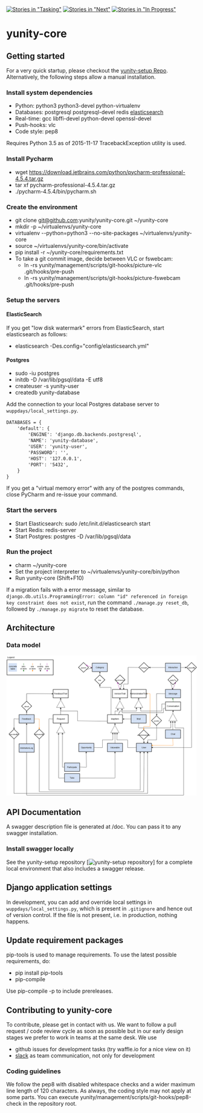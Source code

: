 [![Stories in "Tasking"](https://badge.waffle.io/yunity/yunity.svg?label=%5Bkanban%5D%20tasking&title=Tasking)](https://waffle.io/yunity/yunity)
[![Stories in "Next"](https://badge.waffle.io/yunity/yunity.svg?label=%5Bkanban%5D%20next&title=Next)](https://waffle.io/yunity/yunity)
[![Stories in "In Progress"](https://badge.waffle.io/yunity/yunity.svg?label=%5Bkanban%5D%20in-progress&title=In%20Progress)](https://waffle.io/yunity/yunity)

# yunity-core

## Getting started
For a very quick startup, please checkout the [yunity-setup Repo](https://github.com/yunity/yunity-setup). Alternatively, the following steps allow a manual installation.

### Install system dependencies
- Python: python3 python3-devel python-virtualenv
- Databases: postgresql postgresql-devel redis [elasticsearch](https://www.elastic.co/guide/en/elasticsearch/reference/1.4/setup-repositories.html)
- Real-time: gcc libffi-devel python-devel openssl-devel
- Push-hooks: vlc
- Code style: pep8

Requires Python 3.5 as of 2015-11-17 TracebackException utility is used.

### Install Pycharm
- wget https://download.jetbrains.com/python/pycharm-professional-4.5.4.tar.gz
- tar xf pycharm-professional-4.5.4.tar.gz
- ./pycharm-4.5.4/bin/pycharm.sh

### Create the environment
- git clone git@github.com:yunity/yunity-core.git ~/yunity-core
- mkdir -p ~/virtualenvs/yunity-core
- virtualenv --python=python3 --no-site-packages ~/virtualenvs/yunity-core
- source ~/virtualenvs/yunity-core/bin/activate
- pip install -r ~/yunity-core/requirements.txt
- To take a git commit image, decide between VLC or fswebcam:
  - ln -rs yunity/management/scripts/git-hooks/picture-vlc .git/hooks/pre-push
  - ln -rs yunity/management/scripts/git-hooks/picture-fswebcam .git/hooks/pre-push

### Setup the servers

#### ElasticSearch
If you get "low disk watermark" errors from ElasticSearch, start elasticsearch as follows:

- elasticsearch -Des.config="config/elasticsearch.yml"

#### Postgres
- sudo -iu postgres
- initdb -D /var/lib/pgsql/data -E utf8
- createuser -s yunity-user
- createdb yunity-database

Add the connection to your local Postgres database server to `wuppdays/local_settings.py`.

```
DATABASES = {
    'default': {
        'ENGINE': 'django.db.backends.postgresql',
        'NAME': 'yunity-database',
        'USER': 'yunity-user',
        'PASSWORD': '',
        'HOST': '127.0.0.1',
        'PORT': '5432',
    }
}
```

If you get a "virtual memory error" with any of the postgres commands, close PyCharm and re-issue your command.


### Start the servers
- Start Elasticsearch: sudo /etc/init.d/elasticsearch start
- Start Redis: redis-server
- Start Postgres: postgres -D /var/lib/pgsql/data

### Run the project
- charm ~/yunity-core
- Set the project interpreter to ~/virtualenvs/yunity-core/bin/python
- Run yunity-core (Shift+F10)

If a migration fails with a error message, similar to `django.db.utils.ProgrammingError: column "id" referenced in foreign key constraint does not exist`, run the command `./manage.py reset_db`, followed by `./manage.py migrate` to reset the database.

## Architecture

### Data model

[![ER diagram](yunity/doc/yunity-schema.png)](yunity/doc/yunity-schema.xml)

## API Documentation

A swagger description file is generated at /doc. You can pass it to any swagger installation.

### Install swagger locally

See the yunity-setup repository [![yunity-setup repository](https://https://github.com/yunity/yunity-setup)] for a complete local environment that also includes a swagger release.

## Django application settings

In development, you can add and override local settings in
`wuppdays/local_settings.py`, which is present in `.gitignore` and hence out of
version control. If the file is not present, i.e. in production, nothing
happens.

## Update requirement packages

pip-tools is used to manage requirements. To use the latest possible requirements, do:

- pip install pip-tools
- pip-compile

Use pip-compile -p to include prereleases.

## Contributing to yunity-core

To contribute, please get in contact with us. We want to follow a pull request / code review cycle as soon as possible but in our early design stages we prefer to work in teams at the same desk.
We use

- github issues for development tasks (try waffle.io for a nice view on it)
- [slack](https://yunity.slack.com) as team communication, not only for development

### Coding guidelines
We follow the pep8 with disabled whitespace checks and a wider maximum line length of 120 characters.
As always, the coding style may not apply at some parts.
You can execute yunity/management/scripts/git-hooks/pep8-check in the repository root.
